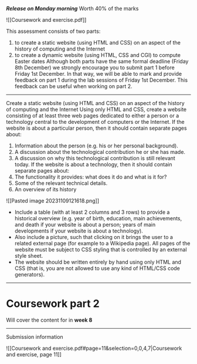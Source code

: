 ***Release on Monday morning***
Worth 40% of the marks

![[Coursework and exercise.pdf]]

This assessment consists of two parts:
1.  to create a static website (using HTML and CSS) on an aspect of the history of computing and the Internet
2.  to create a dynamic website (using HTML, CSS and CGI) to compute Easter dates 
Although both parts have the same formal deadline (Friday 8th December) we strongly encourage you to submit part 1 before Friday 1st December. In that way, we will be able to mark and provide feedback on part 1 during the lab sessions of Friday 1st December. This feedback can be useful when working on part 2.

---

Create a static website (using HTML and CSS) on an aspect of the history of computing and the Internet Using only HTML and CSS, create a website consisting of at least three web pages dedicated to either a person or a technology central to the development of computers or the Internet.
If the website is about a particular person, then it should contain separate pages about:
1. Information about the person (e.g. his or her personal background).
2. A discussion about the technological contribution he or she has made.
3. A discussion on why this technological contribution is still relevant today.
If the website is about a technology, then it should contain separate pages about:
1. The functionality it provides: what does it do and what is it for?
2. Some of the relevant technical details.
3. An overview of its history

![[Pasted image 20231109121618.png]]

- Include a table (with at least 2 columns and 3 rows) to provide a historical overview (e.g. year of birth, education, main achievements, and death if your website is about a person; years of main developments if your website is about a technology).
-  Also include a picture, such that clicking on it brings the user to a related external page (for example to a Wikipedia page). All pages of the website must be subject to CSS styling that is controlled by an external style sheet.
-  The website should be written entirely by hand using only HTML and CSS (that is, you are not allowed to use any kind of HTML/CSS code generators).
---
# Coursework part 2
Will cover the content for in **week 8**

---
Submission information

![[Coursework and exercise.pdf#page=11&selection=0,0,4,7|Coursework and exercise, page 11]]